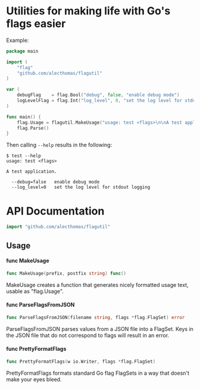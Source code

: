 # Utilities for making life with Go's flags easier

Example:

```go
package main

import (
    "flag"
    "github.com/alecthomas/flagutil"
)

var (
    debugFlag    = flag.Bool("debug", false, "enable debug mode")
    logLevelFlag = flag.Int("log_level", 0, "set the log level for stdout logging")
)

func main() {
    flag.Usage = flagutil.MakeUsage("usage: test <flags>\n\nA test application.", "")
    flag.Parse()
}
```

Then calling `--help` results in the following:

```
$ test --help
usage: test <flags>

A test application.

  --debug=false   enable debug mode
  --log_level=0   set the log level for stdout logging
```


# API Documentation

```go
import "github.com/alecthomas/flagutil"
```


## Usage

#### func  MakeUsage

```go
func MakeUsage(prefix, postfix string) func()
```
MakeUsage creates a function that generates nicely formatted usage text, usable
as "flag.Usage".

#### func  ParseFlagsFromJSON

```go
func ParseFlagsFromJSON(filename string, flags *flag.FlagSet) error
```
ParseFlagsFromJSON parses values from a JSON file into a FlagSet. Keys in the
JSON file that do not correspond to flags will result in an error.

#### func  PrettyFormatFlags

```go
func PrettyFormatFlags(w io.Writer, flags *flag.FlagSet)
```
PrettyFormatFlags formats standard Go flag FlagSets in a way that doesn't make
your eyes bleed.
